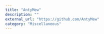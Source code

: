 ```yaml
---
title: "AntyMew"
description: ""
external_url: "https://github.com/AntyMew"
category: "Miscellaneous"
---
```

